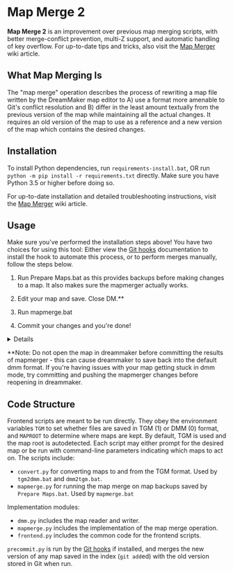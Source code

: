 # Map Merge 2

**Map Merge 2** is an improvement over previous map merging scripts, with
better merge-conflict prevention, multi-Z support, and automatic handling of
key overflow. For up-to-date tips and tricks, also visit the [Map Merger] wiki article.

## What Map Merging Is

The "map merge" operation describes the process of rewriting a map file written
by the DreamMaker map editor to A) use a format more amenable to Git's conflict
resolution and B) differ in the least amount textually from the previous
version of the map while maintaining all the actual changes. It requires an old
version of the map to use as a reference and a new version of the map which
contains the desired changes.

## Installation

To install Python dependencies, run `requirements-install.bat`, OR run
`python -m pip install -r requirements.txt` directly. Make sure you have Python 3.5
or higher before doing so.

For up-to-date installation and detailed troubleshooting instructions, visit
the [Map Merger] wiki article.

## Usage

Make sure you've performed the installation steps above! You have two choices for using this tool: Either view the [Git hooks] documentation to install the hook to automate this process,
or to perform merges manually, follow the steps below.

1. Run Prepare Maps.bat as this provides backups before making changes to a map. It also makes sure the mapmerger actually works.

2. Edit your map and save. Close DM.**

3. Run mapmerge.bat

4. Commit your changes and you're done!
<details id = 'inf'>
	5. If you wish, you can run the backup_clearer.bat and delete all <b><i>.backup</i></b>s and <b><i>.before</i></b>
</details>

**Note: Do not open the map in dreammaker before committing the results of mapmerger - this can cause dreammaker to save back into the default dmm format. If you're having issues with your map getting stuck in dmm mode, try committing and pushing the mapmerger changes before reopening in dreammaker.

## Code Structure

Frontend scripts are meant to be run directly. They obey the environment
variables `TGM` to set whether files are saved in TGM (1) or DMM (0) format,
and `MAPROOT` to determine where maps are kept. By default, TGM is used and
the map root is autodetected. Each script may either prompt for the desired map
or be run with command-line parameters indicating which maps to act on. The
scripts include:

* `convert.py` for converting maps to and from the TGM format. Used by
  `tgm2dmm.bat` and `dmm2tgm.bat`.
* `mapmerge.py` for running the map merge on map backups saved by
  `Prepare Maps.bat`. Used by `mapmerge.bat`

Implementation modules:

* `dmm.py` includes the map reader and writer.
* `mapmerge.py` includes the implementation of the map merge operation.
* `frontend.py` includes the common code for the frontend scripts.

`precommit.py` is run by the [Git hooks] if installed, and merges the new
version of any map saved in the index (`git add`ed) with the old version stored
in Git when run.

[Map Merger]: https://tgstation13.org/wiki/Map_Merger
[Git hooks]: ../hooks/README.md
